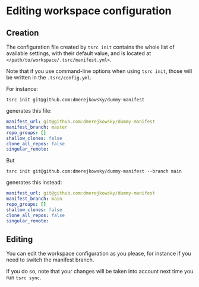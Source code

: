 # Editing workspace configuration

## Creation

The configuration file created by `tsrc init` contains the whole list
of available settings, with their default value, and is
located at `</path/to/workspace/.tsrc/manifest.yml>`.

Note that if you use command-line options when using `tsrc init`, those
will be written in the `.tsrc/config.yml`.

For instance:

```
tsrc init git@github.com:dmerejkowsky/dummy-manifest
```

generates this file:

```yaml
manifest_url: git@github.com:dmerejkowsky/dummy-manifest
manifest_branch: master
repo_groups: []
shallow_clones: false
clone_all_repos: false
singular_remote:
```

But

```
tsrc init git@github.com:dmerejkowsky/dummy-manifest --branch main
```

generates this instead:


```yaml
manifest_url: git@github.com:dmerejkowsky/dummy-manifest
manifest_branch: main
repo_groups: []
shallow_clones: false
clone_all_repos: false
singular_remote:
```

## Editing

You can edit the workspace configuration as you please, for instance
if you need to switch the manifest branch.

If you do so, note that your changes will be taken into account
next time you run `tsrc sync`.
